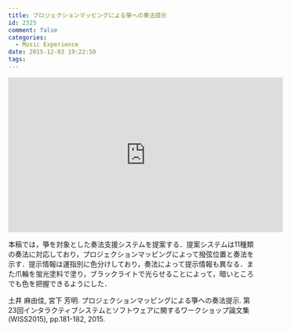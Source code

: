 ```yaml
---
title: プロジェクションマッピングによる箏への奏法提示
id: 2325
comment: false
categories:
  - Music Experience
date: 2015-12-03 19:22:50
tags:
---
```



<iframe width="560" height="315" src="https://www.youtube.com/embed/cprRMX3Adzw" frameborder="0" allowfullscreen></iframe>

<!--more-->

本稿では，箏を対象とした奏法支援システムを提案する．提案システムは11種類の奏法に対応しており，プロジェクションマッピングによって撥弦位置と奏法を示す．提示情報は運指別に色分けしており，奏法によって提示情報も異なる．また爪輪を蛍光塗料で塗り，ブラックライトで光らせることによって，暗いところでも色を把握できるようにした．

土井 麻由佳, 宮下 芳明. プロジェクションマッピングによる箏への奏法提示. 第23回インタラクティブシステムとソフトウェアに関するワークショップ論文集(WISS2015), pp.181-182, 2015.
